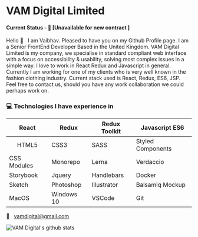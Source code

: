 # VAM Digital Limited

#### Current Status - :dart: [Unavailable for new contract ]

Hello :wave: &nbsp; I am Vaibhav. Pleased to have you on my Github Profile page. I am a Senior FrontEnd Developer Based in the United Kingdom. 
VAM Digital Limited is my company, we specialise in standard compliant web interface with a focus on accessibility & usability, solving most complex issues in a simple way. I love to work in React Redux and Javascript in general. Currently I am working for one of my clients who is very well known in the fashion clothing industry. Current stack used is React, Redux, ES6, JSP. Feel free to contact us, should you have any work collaboration we could perhaps work on.

### :computer: Technologies I have experience in
|React| Redux | Redux Toolkit | Javascript ES6 |
|-|-|-|-|
| <center>HTML5</center> | CSS3 | SASS | Styled Components |
| CSS Modules| Monorepo|Lerna | Verdaccio |
| Storybook | Jquery| Handlebars | Docker |
| Sketch | Photoshop| Illustrator | Balsamiq Mockup |
| MacOS | Windows 10| VSCode | Git |

:email: &nbsp; vamdigital@gmail.com

![VAM Digital's github stats](https://github-readme-stats.vercel.app/api?username=vamdigital&show_icons=true&hide_border=true)
